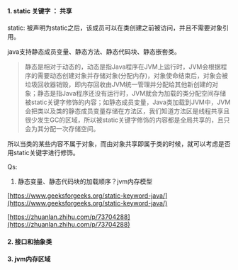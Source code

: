 #### 1. static 关键字 ： 共享

 static: 被声明为static之后，该成员可以在类创建之前被访问，并且不需要对象引用。

 java支持静态成员变量、静态方法、静态代码块、静态嵌套类。

> 静态是相对于动态的，动态是指Java程序在JVM上运行时，JVM会根据程序的需要动态创建对象并存储对象(分配内存)，对象使命结束后，对象会被垃圾回收器销毁，即内存回收由JVM统一管理并分配给其他新创建的对象；静态是指Java程序还没有运行时，JVM就会为加载的类分配空间存储被static关键字修饰的内容；如静态成员变量，Java类加载到JVM中，JVM会把类以及类的静态成员变量存储在方法区，我们知道方法区是线程共享且很少发生GC的区域，所以被static关键字修饰的内容都是全局共享的，且只会为其分配一次存储空间。

所以当类的某些内容不属于对象，而由对象共享即属于类的时候，就可以考虑是否用static关键字进行修饰。

Qs:

 1. 静态变量、静态代码块的加载顺序？jvm内存模型 







[https://www.geeksforgeeks.org/static-keyword-java/](https://www.geeksforgeeks.org/static-keyword-java/)

[https://zhuanlan.zhihu.com/p/73704288](https://zhuanlan.zhihu.com/p/73704288)



#### 2. 接口和抽象类





#### 3. jvm内存区域





